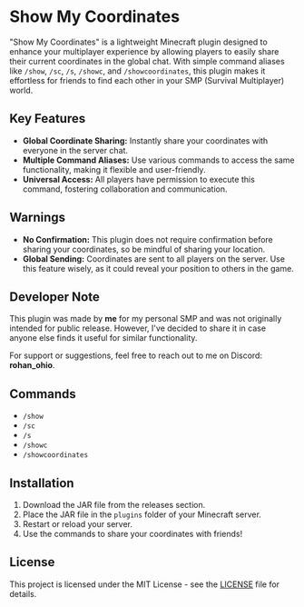 # Show My Coordinates

"Show My Coordinates" is a lightweight Minecraft plugin designed to enhance your multiplayer experience by allowing players to easily share their current coordinates in the global chat. With simple command aliases like `/show`, `/sc`, `/s`, `/showc`, and `/showcoordinates`, this plugin makes it effortless for friends to find each other in your SMP (Survival Multiplayer) world.

## Key Features
- **Global Coordinate Sharing:** Instantly share your coordinates with everyone in the server chat.
- **Multiple Command Aliases:** Use various commands to access the same functionality, making it flexible and user-friendly.
- **Universal Access:** All players have permission to execute this command, fostering collaboration and communication.

## Warnings
- **No Confirmation:** This plugin does not require confirmation before sharing your coordinates, so be mindful of sharing your location.
- **Global Sending:** Coordinates are sent to all players on the server. Use this feature wisely, as it could reveal your position to others in the game.

## Developer Note
This plugin was made by **me** for my personal SMP and was not originally intended for public release. However, I've decided to share it in case anyone else finds it useful for similar functionality.

For support or suggestions, feel free to reach out to me on Discord: **rohan_ohio**.

## Commands
- `/show`
- `/sc`
- `/s`
- `/showc`
- `/showcoordinates`

## Installation
1. Download the JAR file from the releases section.
2. Place the JAR file in the `plugins` folder of your Minecraft server.
3. Restart or reload your server.
4. Use the commands to share your coordinates with friends!

## License
This project is licensed under the MIT License - see the [LICENSE](LICENSE) file for details.
